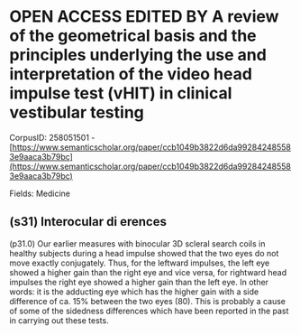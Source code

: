 # OPEN ACCESS EDITED BY A review of the geometrical basis and the principles underlying the use and interpretation of the video head impulse test (vHIT) in clinical vestibular testing

CorpusID: 258051501 - [https://www.semanticscholar.org/paper/ccb1049b3822d6da992842485583e9aaca3b79bc](https://www.semanticscholar.org/paper/ccb1049b3822d6da992842485583e9aaca3b79bc)

Fields: Medicine

## (s31) Interocular di erences
(p31.0) Our earlier measures with binocular 3D scleral search coils in healthy subjects during a head impulse showed that the two eyes do not move exactly conjugately. Thus, for the leftward impulses, the left eye showed a higher gain than the right eye and vice versa, for rightward head impulses the right eye showed a higher gain than the left eye. In other words: it is the adducting eye which has the higher gain with a side difference of ca. 15% between the two eyes (80). This is probably a cause of some of the sidedness differences which have been reported in the past in carrying out these tests.
